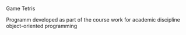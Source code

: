 Game Tetris

Programm developed as part of the course work for academic discipline object-oriented programming
